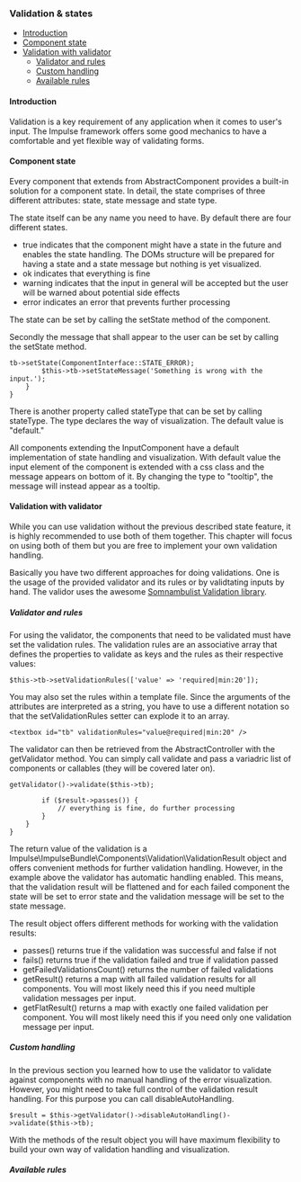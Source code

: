 <h3 class="doc-title">Validation & states</h3>

- [Introduction](#introduction)
- [Component state](#component-state)
- [Validation with validator](#validation)
    - [Validator and rules](#validator-and-rules)
    - [Custom handling](#custom-handling)
    - [Available rules](#available-rules)

<h4><a id="introduction">Introduction</a></h4>
Validation is a key requirement of any application when it comes to user's input. The Impulse framework offers some good mechanics to have a comfortable and yet flexible way of validating forms. 

<h4><a id="component-state">Component state</a></h4>

Every component that extends from <span class="code-hint">AbstractComponent</span> provides a built-in solution for a component state. In detail, the state comprises of three different attributes: state, state message and state type.

The state itself can be any name you need to have. By default there are four different states. 

<ul class="contentList">
  <li><span class="code-hint">true</span> indicates that the component might have a state in the future and enables the state handling. The DOMs structure will be prepared for having a state and a state message but nothing is yet visualized.</li> 
  <li><span class="code-hint">ok</span> indicates that everything is fine</li>
  <li><span class="code-hint">warning</span> indicates that the input in general will be accepted but the user will be warned about potential side effects
  <li><span class="code-hint">error</span> indicates an error that prevents further processing</li>
</ul>


The state can be set by calling the <span class="code-hint">setState</span> method of the component.

Secondly the message that shall appear to the user can be set by calling the <span class="code-hint">setState</span> method.

<pre class="imp-code code-white language-php">
<code class="language-php"><?php
namespace App\Controller;

use Impulse\ImpulseBundle\Controller\AbstractController;
use Impulse\ImpulseBundle\UI\Components\Textbox;
use Impulse\ImpulseBundle\UI\Components\ComponentInterface;
use Impulse\ImpulseBundle\Execution\Events\Event;


class MyController extends AbstractController
{
    private ?Textbox $tb = null;
    
    public function afterCreate(Event $event): void
    {
        parent::afterCreate($event);
        $this->tb->setState(ComponentInterface::STATE_ERROR);
        $this->tb->setStateMessage('Something is wrong with the input.');
    }
}</code>
</pre>

There is another property called <span class="code-hint">stateType</span> that can be set by calling <span class="code-hint">stateType</span>. The type declares the way of visualization. The default value is "default."

All components extending the InputComponent have a default implementation of state handling and visualization. With default value the input element of the component is extended with a css class and the message appears on bottom of it. By changing the type to "tooltip", the message will instead appear as a tooltip.

<h4><a id="component-state">Validation with validator</a></h4>

While you can use validation without the previous described state feature, it is highly recommended to use both of them together. This chapter will focus on using both of them but you are free to implement your own validation handling. 

Basically you have two different approaches for doing validations. One is the usage of the provided validator and its rules or by validtating inputs by hand. The validor uses the awesome <a href="https://github.com/floriankraemer/validation" target="_blank">Somnambulist Validation library</a>.

<h5><a id="validator-and-rules">Validator and rules</a></h5>

For using the validator, the components that need to be validated must have set the validation rules. The validation rules are an associative array that defines the properties to validate as keys and the rules as their respective values:

<pre class="imp-code code-white language-php">
<code class="language-php">$this->tb->setValidationRules(['value' => 'required|min:20']);</code>
</pre>

You may also set the rules within a template file. Since the arguments of the attributes are interpreted as a string, you have to use a different notation so that the <span class="code-hint">setValidationRules</span> setter can explode it to an array.

<pre class="imp-code code-white language-twig">
<code class="language-twig">&lt;textbox id="tb" validationRules="value@required|min:20" /&gt;</code>
</pre>

The validator can then be retrieved from the <span class="code-hint">AbstractController</span> with the <span class="code-hint">getValidator</span> method. You can simply call <span class="code-hint">validate</span> and pass a variadric list of components or callables (they will be covered later on).

<pre class="imp-code code-white language-php">
<code class="language-php"><?php
namespace App\Controller;

use Impulse\ImpulseBundle\Controller\AbstractController;
use Impulse\ImpulseBundle\UI\Components\Textbox;
use Impulse\ImpulseBundle\Execution\Events\Event;

class MyController extends AbstractController
{
    private ?Textbox $tb = null;
    
    public function afterCreate(Event $event): void
    {
        parent::afterCreate($event);
        $result = $this->getValidator()->validate($this->tb);
        
        if ($result->passes()) {
            // everything is fine, do further processing 
        }
    }
}</code>
</pre>

The return value of the validation is a <span class="code-hint">Impulse\ImpulseBundle\Components\Validation\ValidationResult</span> object and offers convenient methods for further validation handling. However, in the example above the validator has automatic handling enabled. This means, that the validation result will be flattened and for each failed component the state will be set to error state and the validation message will be set to the state message.

The result object offers different methods for working with the validation results:

<ul class="contentList">
  <li><span class="code-hint">passes()</span> returns true if the validation was successful and false if not</li>
  <li><span class="code-hint">fails()</span> returns true if the validation failed and true if validation passed</li>
  <li><span class="code-hint">getFailedValidationsCount()</span> returns the number of failed validations</li>
  <li><span class="code-hint">getResult()</span> returns a map with all failed validation results for all components. You will most likely need this if you need multiple validation messages per input.</li>
  <li><span class="code-hint">getFlatResult()</span> returns a map with exactly one failed validation per component. You will most likely need this if you need only one validation message per input.</li>
</ul>

<h5><a id="custom-handling">Custom handling</a></h5>

In the previous section you learned how to use the validator to validate against components with no manual handling of the error visualization. However, you might need to take full control of the validation result handling. For this purpose you can call <span class="code-hint">disableAutoHandling</span>.

<pre class="code-white language-php">
<code class="imp-code language-php">$result = $this->getValidator()->disableAutoHandling()->validate($this->tb);</code>
</pre>

With the methods of the result object you will have maximum flexibility to build your own way of validation handling and visualization.

<h5><a id="available-rules">Available rules</a></h5>
